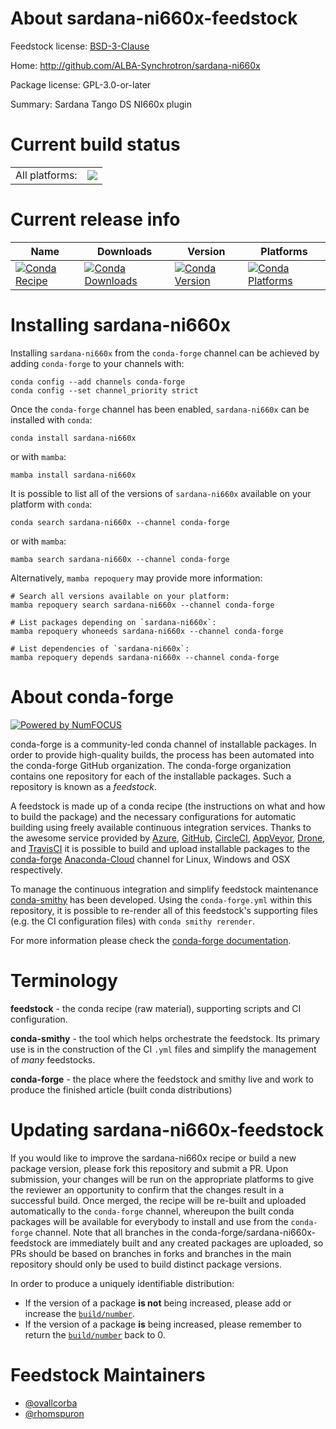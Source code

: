 About sardana-ni660x-feedstock
==============================

Feedstock license: [BSD-3-Clause](https://github.com/conda-forge/sardana-ni660x-feedstock/blob/main/LICENSE.txt)

Home: http://github.com/ALBA-Synchrotron/sardana-ni660x

Package license: GPL-3.0-or-later

Summary: Sardana Tango DS NI660x plugin

Current build status
====================


<table><tr><td>All platforms:</td>
    <td>
      <a href="https://dev.azure.com/conda-forge/feedstock-builds/_build/latest?definitionId=20598&branchName=main">
        <img src="https://dev.azure.com/conda-forge/feedstock-builds/_apis/build/status/sardana-ni660x-feedstock?branchName=main">
      </a>
    </td>
  </tr>
</table>

Current release info
====================

| Name | Downloads | Version | Platforms |
| --- | --- | --- | --- |
| [![Conda Recipe](https://img.shields.io/badge/recipe-sardana--ni660x-green.svg)](https://anaconda.org/conda-forge/sardana-ni660x) | [![Conda Downloads](https://img.shields.io/conda/dn/conda-forge/sardana-ni660x.svg)](https://anaconda.org/conda-forge/sardana-ni660x) | [![Conda Version](https://img.shields.io/conda/vn/conda-forge/sardana-ni660x.svg)](https://anaconda.org/conda-forge/sardana-ni660x) | [![Conda Platforms](https://img.shields.io/conda/pn/conda-forge/sardana-ni660x.svg)](https://anaconda.org/conda-forge/sardana-ni660x) |

Installing sardana-ni660x
=========================

Installing `sardana-ni660x` from the `conda-forge` channel can be achieved by adding `conda-forge` to your channels with:

```
conda config --add channels conda-forge
conda config --set channel_priority strict
```

Once the `conda-forge` channel has been enabled, `sardana-ni660x` can be installed with `conda`:

```
conda install sardana-ni660x
```

or with `mamba`:

```
mamba install sardana-ni660x
```

It is possible to list all of the versions of `sardana-ni660x` available on your platform with `conda`:

```
conda search sardana-ni660x --channel conda-forge
```

or with `mamba`:

```
mamba search sardana-ni660x --channel conda-forge
```

Alternatively, `mamba repoquery` may provide more information:

```
# Search all versions available on your platform:
mamba repoquery search sardana-ni660x --channel conda-forge

# List packages depending on `sardana-ni660x`:
mamba repoquery whoneeds sardana-ni660x --channel conda-forge

# List dependencies of `sardana-ni660x`:
mamba repoquery depends sardana-ni660x --channel conda-forge
```


About conda-forge
=================

[![Powered by
NumFOCUS](https://img.shields.io/badge/powered%20by-NumFOCUS-orange.svg?style=flat&colorA=E1523D&colorB=007D8A)](https://numfocus.org)

conda-forge is a community-led conda channel of installable packages.
In order to provide high-quality builds, the process has been automated into the
conda-forge GitHub organization. The conda-forge organization contains one repository
for each of the installable packages. Such a repository is known as a *feedstock*.

A feedstock is made up of a conda recipe (the instructions on what and how to build
the package) and the necessary configurations for automatic building using freely
available continuous integration services. Thanks to the awesome service provided by
[Azure](https://azure.microsoft.com/en-us/services/devops/), [GitHub](https://github.com/),
[CircleCI](https://circleci.com/), [AppVeyor](https://www.appveyor.com/),
[Drone](https://cloud.drone.io/welcome), and [TravisCI](https://travis-ci.com/)
it is possible to build and upload installable packages to the
[conda-forge](https://anaconda.org/conda-forge) [Anaconda-Cloud](https://anaconda.org/)
channel for Linux, Windows and OSX respectively.

To manage the continuous integration and simplify feedstock maintenance
[conda-smithy](https://github.com/conda-forge/conda-smithy) has been developed.
Using the ``conda-forge.yml`` within this repository, it is possible to re-render all of
this feedstock's supporting files (e.g. the CI configuration files) with ``conda smithy rerender``.

For more information please check the [conda-forge documentation](https://conda-forge.org/docs/).

Terminology
===========

**feedstock** - the conda recipe (raw material), supporting scripts and CI configuration.

**conda-smithy** - the tool which helps orchestrate the feedstock.
                   Its primary use is in the construction of the CI ``.yml`` files
                   and simplify the management of *many* feedstocks.

**conda-forge** - the place where the feedstock and smithy live and work to
                  produce the finished article (built conda distributions)


Updating sardana-ni660x-feedstock
=================================

If you would like to improve the sardana-ni660x recipe or build a new
package version, please fork this repository and submit a PR. Upon submission,
your changes will be run on the appropriate platforms to give the reviewer an
opportunity to confirm that the changes result in a successful build. Once
merged, the recipe will be re-built and uploaded automatically to the
`conda-forge` channel, whereupon the built conda packages will be available for
everybody to install and use from the `conda-forge` channel.
Note that all branches in the conda-forge/sardana-ni660x-feedstock are
immediately built and any created packages are uploaded, so PRs should be based
on branches in forks and branches in the main repository should only be used to
build distinct package versions.

In order to produce a uniquely identifiable distribution:
 * If the version of a package **is not** being increased, please add or increase
   the [``build/number``](https://docs.conda.io/projects/conda-build/en/latest/resources/define-metadata.html#build-number-and-string).
 * If the version of a package **is** being increased, please remember to return
   the [``build/number``](https://docs.conda.io/projects/conda-build/en/latest/resources/define-metadata.html#build-number-and-string)
   back to 0.

Feedstock Maintainers
=====================

* [@ovallcorba](https://github.com/ovallcorba/)
* [@rhomspuron](https://github.com/rhomspuron/)

